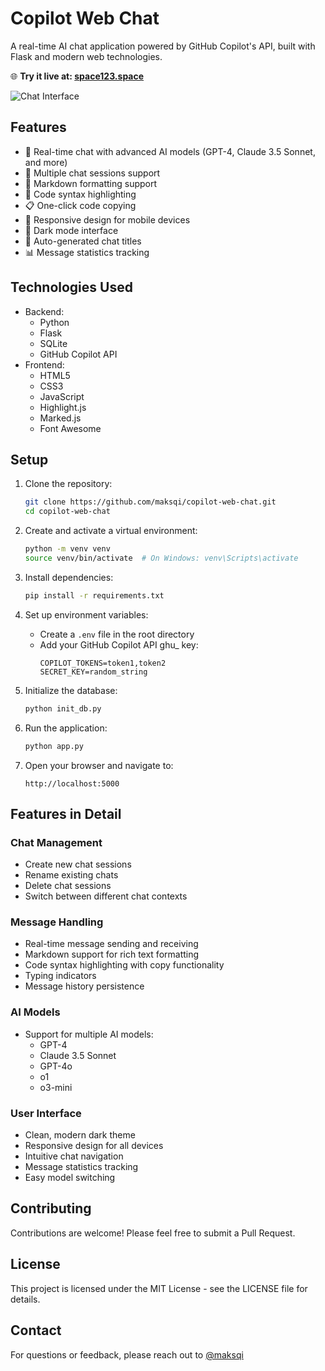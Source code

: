 # Copilot Web Chat

A real-time AI chat application powered by GitHub Copilot's API, built with Flask and modern web technologies.

🌐 **Try it live at: [space123.space](https://space123.space/)**

![Chat Interface](https://i.imgur.com/EwWdvMv.png)

## Features

- 🤖 Real-time chat with advanced AI models (GPT-4, Claude 3.5 Sonnet, and more)
- 💬 Multiple chat sessions support
- 📝 Markdown formatting support
- 🎨 Code syntax highlighting
- 📋 One-click code copying
- 📱 Responsive design for mobile devices
- 🌙 Dark mode interface
- 🔄 Auto-generated chat titles
- 📊 Message statistics tracking

## Technologies Used

- Backend:
  - Python
  - Flask
  - SQLite
  - GitHub Copilot API
- Frontend:
  - HTML5
  - CSS3
  - JavaScript
  - Highlight.js
  - Marked.js
  - Font Awesome

## Setup

1. Clone the repository:
   ```bash
   git clone https://github.com/maksqi/copilot-web-chat.git
   cd copilot-web-chat
   ```

2. Create and activate a virtual environment:
   ```bash
   python -m venv venv
   source venv/bin/activate  # On Windows: venv\Scripts\activate
   ```

3. Install dependencies:
   ```bash
   pip install -r requirements.txt
   ```

4. Set up environment variables:
   - Create a `.env` file in the root directory
   - Add your GitHub Copilot API ghu_ key:
     ```
     COPILOT_TOKENS=token1,token2
     SECRET_KEY=random_string
     ```

5. Initialize the database:
   ```bash
   python init_db.py
   ```

6. Run the application:
   ```bash
   python app.py
   ```

7. Open your browser and navigate to:
   ```
   http://localhost:5000
   ```

## Features in Detail

### Chat Management
- Create new chat sessions
- Rename existing chats
- Delete chat sessions
- Switch between different chat contexts

### Message Handling
- Real-time message sending and receiving
- Markdown support for rich text formatting
- Code syntax highlighting with copy functionality
- Typing indicators
- Message history persistence

### AI Models
- Support for multiple AI models:
  - GPT-4
  - Claude 3.5 Sonnet
  - GPT-4o
  - o1
  - o3-mini

### User Interface
- Clean, modern dark theme
- Responsive design for all devices
- Intuitive chat navigation
- Message statistics tracking
- Easy model switching

## Contributing

Contributions are welcome! Please feel free to submit a Pull Request.

## License

This project is licensed under the MIT License - see the LICENSE file for details.

## Contact

For questions or feedback, please reach out to [@maksqi](https://github.com/maksqi)